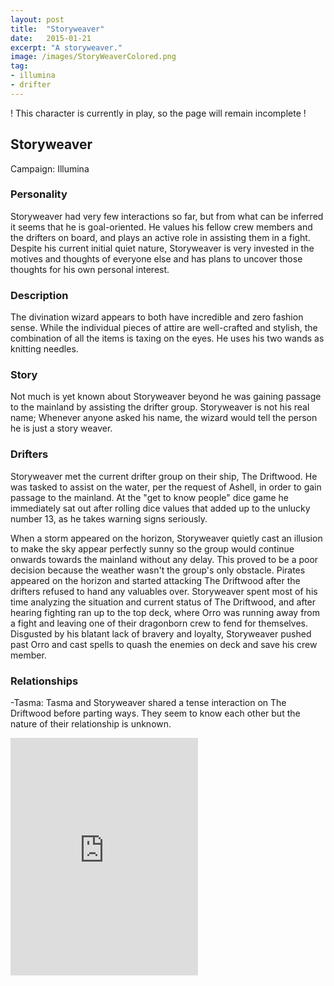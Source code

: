 ```yaml
---
layout: post
title:  "Storyweaver"
date:   2015-01-21
excerpt: "A storyweaver."
image: /images/StoryWeaverColored.png
tag:
- illumina
- drifter
---
```


! This character is currently in play, so the page will remain incomplete !

## Storyweaver
Campaign: Illumina

### Personality
Storyweaver had very few interactions so far, but from what can be inferred it seems that he is goal-oriented. He values his fellow crew members and the drifters on board, and plays an active role in assisting them in a fight. Despite his current initial quiet nature, Storyweaver is very invested in the motives and thoughts of everyone else and has plans to uncover those thoughts for his own personal interest.

### Description
The divination wizard appears to both have incredible and zero fashion sense. While the individual pieces of attire are well-crafted and stylish, the combination of all the items is taxing on the eyes. He uses his two wands as knitting needles.

### Story
Not much is yet known about Storyweaver beyond he was gaining passage to the mainland by assisting the drifter group. Storyweaver is not his real name; Whenever anyone asked his name, the wizard would tell the person he is just a story weaver.

### Drifters
Storyweaver met the current drifter group on their ship, The Driftwood. He was tasked to assist on the water, per the request of Ashell, in order to gain passage to the mainland. At the "get to know people" dice game he immediately sat out after rolling dice values that added up to the unlucky number 13, as he takes warning signs seriously.

When a storm appeared on the horizon, Storyweaver quietly cast an illusion to make the sky appear perfectly sunny so the group would continue onwards towards the mainland without any delay. This proved to be a poor decision because the weather wasn't the group's only obstacle. Pirates appeared on the horizon and started attacking The Driftwood after the drifters refused to hand any valuables over. Storyweaver spent most of his time analyzing the situation and current status of The Driftwood, and after hearing fighting ran up to the top deck, where Orro was running away from a fight and leaving one of their dragonborn crew to fend for themselves. Disgusted by his blatant lack of bravery and loyalty, Storyweaver pushed past Orro and cast spells to quash the enemies on deck and save his crew member.

### Relationships
-Tasma: Tasma and Storyweaver shared a tense interaction on The Driftwood before parting ways. They seem to know each other but the nature of their relationship is unknown.

<iframe src="https://open.spotify.com/embed/playlist/5te3R2LFJt1KSWu5uliwth" width="300" height="380" frameborder="0" allowtransparency="true" allow="encrypted-media"></iframe>
